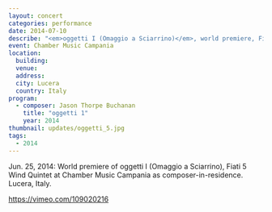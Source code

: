 ```yaml
---
layout: concert
categories: performance
date: 2014-07-10
describe: "<em>oggetti I (Omaggio a Sciarrino)</em>, world premiere, Fiati 5 Wind Quintet. Composer-in-Residence."
event: Chamber Music Campania
location:
  building:
  venue:
  address:
  city: Lucera
  country: Italy
program:
  - composer: Jason Thorpe Buchanan
    title: "oggetti 1"
    year: 2014
thumbnail: updates/oggetti_5.jpg
tags:
  - 2014
---
```


Jun. 25, 2014: World premiere of oggetti I (Omaggio a Sciarrino), Fiati 5 Wind Quintet at Chamber Music Campania as composer-in-residence. Lucera, Italy.

https://vimeo.com/109020216
